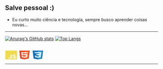 ## Salve pessoal :)

-  Eu curto muito ciência e tecnologia, sempre busco aprender coisas novas...
 ***

[![Anurag's GitHub stats](https://github-readme-stats.vercel.app/api?username=RNTyper&theme=transparent&count_private=true&show_icons=true)](https://github.com/anuraghazra/github-readme-stats)                                                         [![Top Langs](https://github-readme-stats.vercel.app/api/top-langs/?username=RNTyper&theme=transparent&hide_progress=true)](https://github.com/anuraghazra/github-readme-stats)


<div style="display: inline_block"><br>
  <img align="center" alt="Rnt-Js" height="30" width="40" src="https://raw.githubusercontent.com/devicons/devicon/master/icons/javascript/javascript-plain.svg">
  <img align="center" alt="Rnt-HTML" height="30" width="40" src="https://raw.githubusercontent.com/devicons/devicon/master/icons/html5/html5-original.svg">
  <img align="center" alt="Rnt-CSS" height="30" width="40" src="https://raw.githubusercontent.com/devicons/devicon/master/icons/css3/css3-original.svg">
</div>

 ***

 

